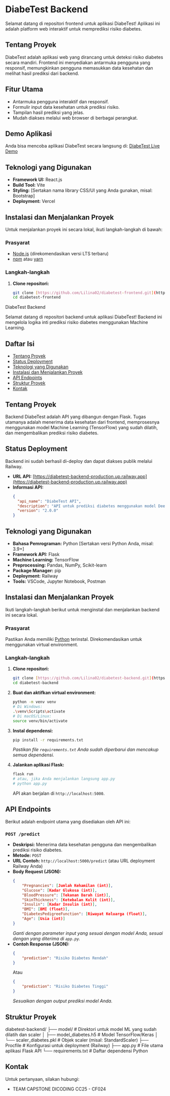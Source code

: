 # DiabeTest Backend

Selamat datang di repositori frontend untuk aplikasi DiabeTest! Aplikasi ini adalah platform web interaktif untuk memprediksi risiko diabetes.

## Tentang Proyek

DiabeTest adalah aplikasi web yang dirancang untuk deteksi risiko diabetes secara mandiri. Frontend ini menyediakan antarmuka pengguna yang responsif, memungkinkan pengguna memasukkan data kesehatan dan melihat hasil prediksi dari backend.

## Fitur Utama

* Antarmuka pengguna interaktif dan responsif.
* Formulir input data kesehatan untuk prediksi risiko.
* Tampilan hasil prediksi yang jelas.
* Mudah diakses melalui web browser di berbagai perangkat.

## Demo Aplikasi

Anda bisa mencoba aplikasi DiabeTest secara langsung di:
[DiabeTest Live Demo](https://diabetest-frontend-8ugr-git-master-lilina02s-projects.vercel.app/)

## Teknologi yang Digunakan

* **Framework UI:** React.js
* **Build Tool:** Vite
* **Styling:** [Sertakan nama library CSS/UI yang Anda gunakan, misal: Bootstrap]
* **Deployment:** Vercel

## Instalasi dan Menjalankan Proyek

Untuk menjalankan proyek ini secara lokal, ikuti langkah-langkah di bawah:

### Prasyarat

* [Node.js](https://nodejs.org/) (direkomendasikan versi LTS terbaru)
* [npm](https://www.npmjs.com/) atau [yarn](https://yarnpkg.com/)

### Langkah-langkah

1.  **Clone repositori:**
    ```bash
    git clone [https://github.com/Lilina02/diabetest-frontend.git](https://github.com/Lilina02/diabetest-frontend.git)
    cd diabetest-frontend
DiabeTest Backend

Selamat datang di repositori backend untuk aplikasi DiabeTest! Backend ini mengelola logika inti prediksi risiko diabetes menggunakan Machine Learning.

## Daftar Isi
- [Tentang Proyek](#tentang-proyek)
- [Status Deployment](#status-deployment)
- [Teknologi yang Digunakan](#teknologi-yang-digunakan)
- [Instalasi dan Menjalankan Proyek](#instalasi-dan-menjalankan-proyek)
- [API Endpoints](#api-endpoints)
- [Struktur Proyek](#struktur-proyek)
- [Kontak](#kontak)

## Tentang Proyek

Backend DiabeTest adalah API yang dibangun dengan Flask. Tugas utamanya adalah menerima data kesehatan dari frontend, memprosesnya menggunakan model Machine Learning (TensorFlow) yang sudah dilatih, dan mengembalikan prediksi risiko diabetes.

## Status Deployment

Backend ini sudah berhasil di-deploy dan dapat diakses publik melalui Railway.

* **URL API:** [https://diabetest-backend-production.up.railway.app](https://diabetest-backend-production.up.railway.app)
* **Informasi API:**
    ```json
    {
      "api_name": "DiabeTest API",
      "description": "API untuk prediksi diabetes menggunakan model Deep learning dengan validasi dan rekomendasi.",
      "version": "2.0.0"
    }
    ```

## Teknologi yang Digunakan

* **Bahasa Pemrograman:** Python [Sertakan versi Python Anda, misal: 3.9+]
* **Framework API:** Flask
* **Machine Learning:** TensorFlow
* **Preprocessing:** Pandas, NumPy, Scikit-learn
* **Package Manager:** pip
* **Deployment:** Railway
* **Tools:** VSCode, Jupyter Notebook, Postman

## Instalasi dan Menjalankan Proyek

Ikuti langkah-langkah berikut untuk menginstal dan menjalankan backend ini secara lokal.

### Prasyarat

Pastikan Anda memiliki [Python](https://www.python.org/downloads/) terinstal. Direkomendasikan untuk menggunakan virtual environment.

### Langkah-langkah

1.  **Clone repositori:**
    ```bash
    git clone [https://github.com/Lilina02/diabetest-backend.git](https://github.com/Lilina02/diabetest-backend.git)
    cd diabetest-backend
    ```

2.  **Buat dan aktifkan virtual environment:**
    ```bash
    python -m venv venv
    # Di Windows:
    .\venv\Scripts\activate
    # Di macOS/Linux:
    source venv/bin/activate
    ```

3.  **Instal dependensi:**
    ```bash
    pip install -r requirements.txt
    ```
    *Pastikan file `requirements.txt` Anda sudah diperbarui dan mencakup semua dependensi.*

4.  **Jalankan aplikasi Flask:**
    ```bash
    flask run
    # atau, jika Anda menjalankan langsung app.py
    # python app.py
    ```
    API akan berjalan di `http://localhost:5000`.

## API Endpoints

Berikut adalah endpoint utama yang disediakan oleh API ini:

### `POST /predict`

* **Deskripsi:** Menerima data kesehatan pengguna dan mengembalikan prediksi risiko diabetes.
* **Metode:** `POST`
* **URL Contoh:** `http://localhost:5000/predict` (atau URL deployment Railway Anda)
* **Body Request (JSON):**
    ```json
    {
        "Pregnancies": [Jumlah Kehamilan (int)],
        "Glucose": [Kadar Glukosa (int)],
        "BloodPressure": [Tekanan Darah (int)],
        "SkinThickness": [Ketebalan Kulit (int)],
        "Insulin": [Kadar Insulin (int)],
        "BMI": [BMI (float)],
        "DiabetesPedigreeFunction": [Riwayat Keluarga (float)],
        "Age": [Usia (int)]
    }
    ```
    *Ganti dengan parameter input yang sesuai dengan model Anda, sesuai dengan yang diterima di `app.py`.*
* **Contoh Response (JSON):**
    ```json
    {
        "prediction": "Risiko Diabetes Rendah"
    }
    ```
    Atau
    ```json
    {
        "prediction": "Risiko Diabetes Tinggi"
    }
    ```
    *Sesuaikan dengan output prediksi model Anda.*

## Struktur Proyek

diabetest-backend/
├── model/                  # Direktori untuk model ML yang sudah dilatih dan scaler
│   ├── model_diabetes.h5   # Model TensorFlow/Keras
│   └── scaler_diabetes.pkl # Objek scaler (misal: StandardScaler)
├── Procfile                # Konfigurasi untuk deployment (Railway)
├── app.py                  # File utama aplikasi Flask API
└── requirements.txt        # Daftar dependensi Python

## Kontak

Untuk pertanyaan, silakan hubungi:
* TEAM CAPSTONE DICODING CC25 - CF024

